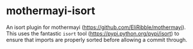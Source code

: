 # mothermayi-isort

An isort plugin for mothermayi (https://github.com/EliRibble/mothermayi). This uses the fantastic `isort` tool (https://pypi.python.org/pypi/isort) to ensure that imports are properly sorted before allowing a commit through.
